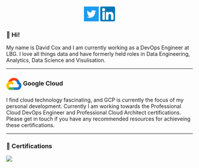  <p align='center'>
<a href="https://twitter.com/DavidCox88"><img height="40" src="https://github.com/DavidCox88/DavidCox88/blob/profile-overhaul/images/twitter.png?raw=true"></a>
<a href="https://www.linkedin.com/in/david-ryan-cox-080688/"><img height="40" src="https://github.com/DavidCox88/DavidCox88/blob/profile-overhaul/images/linkedin.png?raw=true"></a>
</p>

### 👋 Hi!
 
 
 My name is David Cox and I am currently working as a DevOps Engineer at LBG. I love all things data and have formerly held roles in Data Engineering, Analytics, Data Science and Visulisation.
 
 --- 
 ### <img align="center" height="35" src="https://github.com/DavidCox88/DavidCox88/blob/profile-overhaul/images/gc-icon.png?raw=True"> Google Cloud
 
 I find cloud technology fascinating, and GCP is currently the focus of my personal development. Currently I am working towards the Professional Cloud DevOps Engineer and Professional Cloud Architect certifications. Please get in touch if you have any recommended resources for achieveing these certifications.

---
### 📜 Certifications
<a href="https://www.credential.net/b0bf4376-deb7-458e-bfa7-84c425166dfc#gs.tnuj2b"><img height="100" src="https://api.accredible.com/v1/frontend/credential_website_embed_image/badge/42469610"></a>


<!--
--- 
### 🧰 Technology Toolbox
-->
